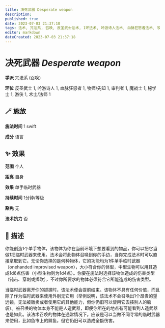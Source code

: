 ```yaml
---
title: 决死武器 Desperate weapon
description: 
published: true
date: 2023-07-03 21:37:18
tags: 法术, 咒法系, 召唤, 反圣武士法术, 1环法术, 吟游诗人法术, 血脉狂怒者法术, 牧师/先知法术, 审判者法术, 魔战士法术, 秘学士法术, 游侠法术, 术士/法师法术
editor: markdown
dateCreated: 2023-07-03 21:37:18
---
```


# **决死武器** *Desperate weapon*

**学派** 咒法系 (召唤) 

**环位** 反圣武士 1, 吟游诗人 1, 血脉狂怒者 1, 牧师/先知 1, 审判者 1, 魔战士 1, 秘学士 1, 游侠 1, 术士/法师 1

## 🪄 施放

**施法时间** 1 swift

**成分** 语言

## ✨ 效果  

**范围** 个人

**距离** 自身 

**效果** 单手临时武器 

**持续时间** 1分钟/等级 

**豁免** 无

**法术抗力** 否

## 📖 描述

你能创造1个单手物体，该物体为你在当前环境下想要看到的物品，你可以把它当做1把临时武器来使用。法术会将此物体召唤到你的手边，当你完成法术时可以直接拿取到它。无论你选择的是何种物体，它的功能均为1件单手临时武器（onehanded improvised weapon），大小符合你的体型，中型生物可以用其造成1d6点伤害（小型生物则为1d4点）。你要在施法时选择该物体造成的伤害类型（钝击、穿刺或挥砍），不过你所要求的物体必须符合它所能造成的伤害类型。

当临时武器离开你的抓握时，该法术便会提前结束。该物体不具有任何价值，而且除了作为临时武器来使用外别无它用（举例说明，该法术不会召唤出1个昂贵的望远镜，无法被贩卖或者使用它的其他能力，但你仍旧可以使用它去揍别人的脑袋）。被召唤的物体本身不能是人造武器，即便你所在的地点有可能看到人造武器也是如此。该法术召唤的物体在通常情况下，应该是可以当做不同寻常的临时武器来使用，比如鱼市上的鲱鱼，但它仍旧可以造成全额伤害。
    